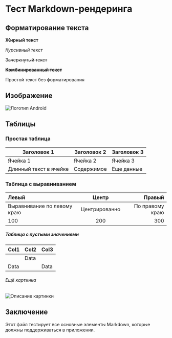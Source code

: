# Тест Markdown-рендеринга

## Форматирование текста
**Жирный текст**

*Курсивный текст*

~~Зачеркнутый текст~~

~~**Комбинированный текст**~~

Простой текст без форматирования

## Изображение
![Логотип Android](https://upload.wikimedia.org/wikipedia/commons/thumb/d/d7/Android_robot.svg/200px-Android_robot.svg.png)

## Таблицы

### Простая таблица
| Заголовок 1 | Заголовок 2 | Заголовок 3 |
|-------------|-------------|-------------|
| Ячейка 1    | Ячейка 2    | Ячейка 3    |
| Длинный текст в ячейке | Содержимое | Еще данные |



### Таблица с выравниванием
| Левый       | Центр       | Правый      |
|:------------|:-----------:|------------:|
| Выравнивание по левому краю | Центрированно | По правому краю |
| 100         | 200         | 300         |


##### Таблица с пустыми значениями
| Col1 | Col2 | Col3 |
|------|------|------|
|      | Data |      |
| Data |      | Data |

###### Ещё картинка
![Описание картинки](https://i.pinimg.com/originals/b2/dc/9c/b2dc9c2cee44e45672ad6e3994563ac2.jpg)


## Заключение
Этот файл тестирует все основные элементы Markdown, которые должны поддерживаться в приложении.
